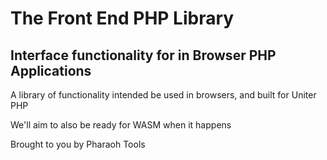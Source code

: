 # The Front End PHP Library

## Interface functionality for in Browser PHP Applications

A library of functionality intended be used in browsers, and built for Uniter PHP

We'll aim to also be ready for WASM when it happens

Brought to you by Pharaoh Tools

